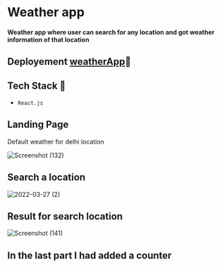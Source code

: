 # Weather app

####  Weather app where user can search for any location and got weather information of that location

## Deployement  [weatherApp](https://react-weather-counter-app.vercel.app/)🔗

## Tech Stack 🔧
- `React.js`

## Landing Page
Default weather for delhi location 

![Screenshot (132)](https://user-images.githubusercontent.com/68880937/160274477-e756a3f1-f88d-4d6f-98ed-a3bdfd97d856.png)

## Search a location

![2022-03-27 (2)](https://user-images.githubusercontent.com/68880937/160274537-68419eb8-2bcd-4688-87da-442ccd39746c.png)

## Result for search location

![Screenshot (141)](https://user-images.githubusercontent.com/68880937/160274574-f12d3b2f-6a0b-4571-8a59-fe9d574d35ac.png)

## In the last part I had added a counter
